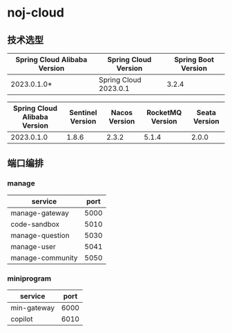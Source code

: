 # noj-cloud

## 技术选型

| Spring Cloud Alibaba Version | 	Spring Cloud Version | 	Spring Boot Version |
|------------------------------|-----------------------|----------------------|
| 2023.0.1.0*                  | Spring Cloud 2023.0.1 | 3.2.4                |

| Spring Cloud Alibaba Version | 	Sentinel Version | 	Nacos Version | 	RocketMQ Version | 	Seata Version |
|------------------------------|-------------------|----------------|-------------------|----------------|
| 2023.0.1.0                   | 	1.8.6            | 	2.3.2	        | 5.1.4             | 	2.0.0         |

## 端口编排

### manage

| service          | port |
|------------------|------|
| manage-gateway   | 5000 |
| code-sandbox     | 5010 |
| manage-question  | 5030 |
| manage-user      | 5041 |
| manage-community | 5050 |

### miniprogram

| service     | port |
|-------------|------|
| min-gateway | 6000 |
| copilot     | 6010 |
